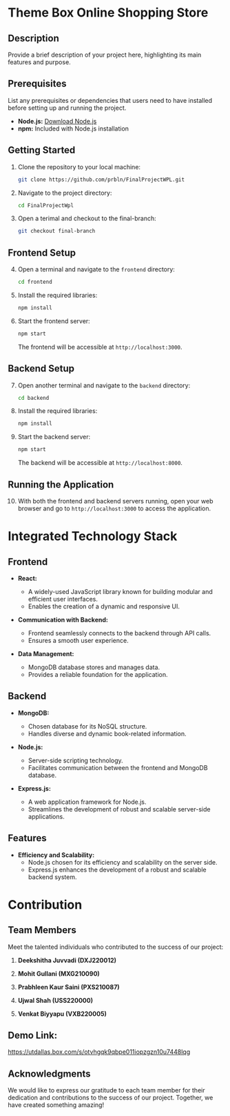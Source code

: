 # Theme Box Online Shopping Store

## Description

Provide a brief description of your project here, highlighting its main features and purpose.

## Prerequisites

List any prerequisites or dependencies that users need to have installed before setting up and running the project.

- **Node.js:** [Download Node.js](https://nodejs.org/)
- **npm:** Included with Node.js installation

## Getting Started

1. Clone the repository to your local machine:

   ```bash
   git clone https://github.com/prbln/FinalProjectWPL.git


2. Navigate to the project directory:

   ```bash
   cd FinalProjectWpl
   ```
3. Open a terimal and checkout to the final-branch:

   ```bash
   git checkout final-branch
   ```

## Frontend Setup

4. Open a terminal and navigate to the `frontend` directory:

   ```bash
   cd frontend
   ```

5. Install the required libraries:

   ```bash
   npm install
   ```

6. Start the frontend server:

   ```bash
   npm start
   ```

   The frontend will be accessible at `http://localhost:3000`.

## Backend Setup

7. Open another terminal and navigate to the `backend` directory:

   ```bash
   cd backend
   ```

8. Install the required libraries:

   ```bash
   npm install
   ```

9. Start the backend server:

   ```bash
   npm start
   ```

   The backend will be accessible at `http://localhost:8000`.

## Running the Application

10. With both the frontend and backend servers running, open your web browser and go to `http://localhost:3000` to access the application.

# Integrated Technology Stack

## Frontend

- **React:**
  - A widely-used JavaScript library known for building modular and efficient user interfaces.
  - Enables the creation of a dynamic and responsive UI.

- **Communication with Backend:**
  - Frontend seamlessly connects to the backend through API calls.
  - Ensures a smooth user experience.

- **Data Management:**
  - MongoDB database stores and manages data.
  - Provides a reliable foundation for the application.

## Backend

- **MongoDB:**
  - Chosen database for its NoSQL structure.
  - Handles diverse and dynamic book-related information.

- **Node.js:**
  - Server-side scripting technology.
  - Facilitates communication between the frontend and MongoDB database.

- **Express.js:**
  - A web application framework for Node.js.
  - Streamlines the development of robust and scalable server-side applications.

## Features

- **Efficiency and Scalability:**
  - Node.js chosen for its efficiency and scalability on the server side.
  - Express.js enhances the development of a robust and scalable backend system.

# Contribution
## Team Members

Meet the talented individuals who contributed to the success of our project:

1. **Deekshitha Juvvadi (DXJ220012)**

2. **Mohit Gullani (MXG210090)**

3. **Prabhleen Kaur Saini (PXS210087)**

4. **Ujwal Shah (USS220000)**

5. **Venkat Biyyapu (VXB220005)**

## Demo Link:
https://utdallas.box.com/s/otvhgqk9qbpe011iopzgzn10u7448lqg

## Acknowledgments

We would like to express our gratitude to each team member for their dedication and contributions to the success of our project. Together, we have created something amazing!


